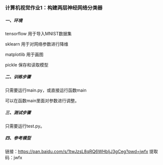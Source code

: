 ### 计算机视觉作业1：构建两层神经网络分类器


##### 一、环境

tensorflow  用于导入MNIST数据集

sklearn   用于对网络参数进行降维

matplotlib 用于画图

pickle 保存和读取模型

##### 二、训练步骤

只需要运行main.py，或直接运行函数main

可以在函数main里面对参数进行调整。

##### 三、测试步骤

只需要运行test.py。

##### 四、参考模型

链接：https://pan.baidu.com/s/1twJzsL8qRQ6WHbljJ3gCeg?pwd=jwfx 
提取码：jwfx 
